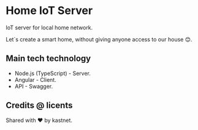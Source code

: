 # Home IoT Server
IoT server for local home network.

Let`s create a smart home, without giving anyone access to our house 😊.

## Main tech technology

* Node.js (TypeScript) - Server.
* Angular - Client.
* API - Swagger.

## Credits @ licents
Shared with ❤️ by kastnet.

